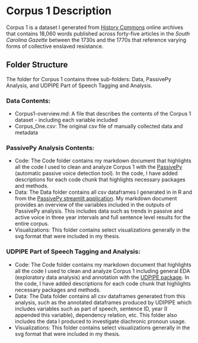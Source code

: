 # Corpus 1 Description
Corpus 1 is a dataset I generated from [History Commons](https://history-commons.net/) online archives that contains 18,060 words published across forty-five articles in the *South Carolina Gazette* between the 1730s and the 1770s that reference varying forms of collective enslaved resistance.

## Folder Structure
The folder for Corpus 1 contains three sub-folders: Data, PassivePy Analysis, and UDPIPE Part of Speech Tagging and Analysis.

### Data Contents:
- Corpus1-overview.md: A file that describes the contents of the Corpus 1 dataset - including each variable included
- Corpus_One.csv: The original csv file of manually collected data and metadata

### PassivePy Analysis Contents: 
- Code: The Code folder contains my markdown document that highlights all the code I used to clean and analyze Corpus 1 with the [PassivePy](https://github.com/mitramir55/PassivePy) (automatic passive voice detection tool). In the code, I have added descriptions for each code chunk that highlights necessary packages and methods.
- Data: The Data folder contains all csv dataframes I generated in in R and from the [PassivePy streamlit application](https://passivepy.streamlit.app/). My markdown document provides an overview of the variables included in the outputs of PassivePy analysis. This includes data such as trends in passive and active voice in three year intervals and full sentence level results for the entire corpus.
- Visualizations: This folder contains select visualizations generally in the svg format that were included in my thesis.

### UDPIPE Part of Speech Tagging and Analysis:
- Code: The Code folder contains my markdown document that highlights all the code I used to clean and analyze Corpus 1 including general EDA (exploratory data analysis) and annotation with the [UDPIPE package](https://cran.r-project.org/web/packages/udpipe/index.html). In the code, I have added descriptions for each code chunk that highlights necessary packages and methods.
- Data: The Data folder contains all csv dataframes generated from this analysis, such as the annotated dataframes produced by UDIPIPE which includes variables such as part of speech, sentence ID, year (I appended this variable), dependency relation, etc. This folder also includes the data I produced to investigate diachronic pronoun usage.
- Visualizations: This folder contains select visualizations generally in the svg format that were included in my thesis.

